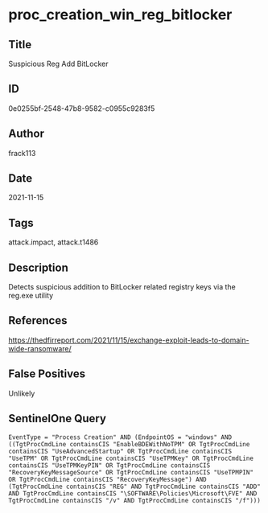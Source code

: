 # proc_creation_win_reg_bitlocker

## Title
Suspicious Reg Add BitLocker

## ID
0e0255bf-2548-47b8-9582-c0955c9283f5

## Author
frack113

## Date
2021-11-15

## Tags
attack.impact, attack.t1486

## Description
Detects suspicious addition to BitLocker related registry keys via the reg.exe utility

## References
https://thedfirreport.com/2021/11/15/exchange-exploit-leads-to-domain-wide-ransomware/

## False Positives
Unlikely

## SentinelOne Query
```
EventType = "Process Creation" AND (EndpointOS = "windows" AND ((TgtProcCmdLine containsCIS "EnableBDEWithNoTPM" OR TgtProcCmdLine containsCIS "UseAdvancedStartup" OR TgtProcCmdLine containsCIS "UseTPM" OR TgtProcCmdLine containsCIS "UseTPMKey" OR TgtProcCmdLine containsCIS "UseTPMKeyPIN" OR TgtProcCmdLine containsCIS "RecoveryKeyMessageSource" OR TgtProcCmdLine containsCIS "UseTPMPIN" OR TgtProcCmdLine containsCIS "RecoveryKeyMessage") AND (TgtProcCmdLine containsCIS "REG" AND TgtProcCmdLine containsCIS "ADD" AND TgtProcCmdLine containsCIS "\SOFTWARE\Policies\Microsoft\FVE" AND TgtProcCmdLine containsCIS "/v" AND TgtProcCmdLine containsCIS "/f")))

```